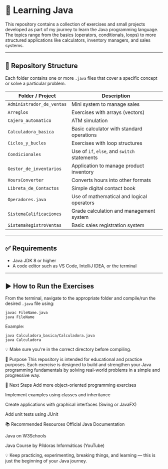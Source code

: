 # 🧠 Learning Java

This repository contains a collection of exercises and small projects developed as part of my journey to learn the Java programming language. The topics range from the basics (operators, conditionals, loops) to more structured applications like calculators, inventory managers, and sales systems.

---

## 📁 Repository Structure

Each folder contains one or more `.java` files that cover a specific concept or solve a particular problem.

| Folder / Project            | Description                                         |
|----------------------------|-----------------------------------------------------|
| `Administrador_de_ventas`  | Mini system to manage sales                         |
| `Arreglos`                 | Exercises with arrays (vectors)                     |
| `Cajero_automatico`        | ATM simulation                                      |
| `Calculadora_basica`       | Basic calculator with standard operations           |
| `Ciclos_y_bucles`          | Exercises with loop structures                      |
| `Condicionales`            | Use of `if`, `else`, and `switch` statements        |
| `Gestor_de_inventarios`    | Application to manage product inventory             |
| `HoursConverter`           | Converts hours into other formats                   |
| `Libreta_de_Contactos`     | Simple digital contact book                         |
| `Operadores.java`          | Use of mathematical and logical operators           |
| `SistemaCalificaciones`    | Grade calculation and management system             |
| `SistemaRegistroVentas`    | Basic sales registration system                     |

---

## ✅ Requirements

- Java JDK 8 or higher  
- A code editor such as VS Code, IntelliJ IDEA, or the terminal

---

## ▶️ How to Run the Exercises

From the terminal, navigate to the appropriate folder and compile/run the desired `.java` file using:

```
javac FileName.java
java FileName
```
Example:

```
java Calculadora_basica/Calculadora.java
java Calculadora
```
💡 Make sure you're in the correct directory before compiling.

🎯 Purpose
This repository is intended for educational and practice purposes. Each exercise is designed to build and strengthen your Java programming fundamentals by solving real-world problems in a simple and progressive way.

📌 Next Steps
Add more object-oriented programming exercises

Implement examples using classes and inheritance

Create applications with graphical interfaces (Swing or JavaFX)

Add unit tests using JUnit

📚 Recommended Resources
Official Java Documentation

Java on W3Schools

Java Course by Píldoras Informáticas (YouTube)

💡 Keep practicing, experimenting, breaking things, and learning — this is just the beginning of your Java journey.
